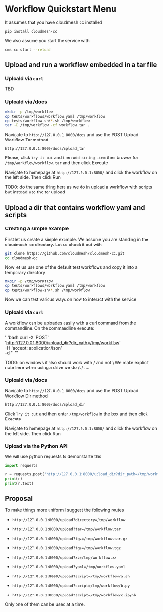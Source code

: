 # Workflow Quickstart Menu

It assumes that you have cloudmesh cc installed 

```bash
pip install cloudmesh-cc
```

We also assume you start the service with

```bash
cms cc start --reload
```

## Upload and run a workflow embedded in a tar file

### Uploald via `curl`

TBD

### Uploald via /docs

```bash
mkdir -p /tmp/workflow
cp tests/workflows/workflow.yaml /tmp/workflow
cp tests/workflow-sh/*.sh /tmp/workflow
tar -C /tmp/workflow -cf workflow.tar .
```

Navigate to `http://127.0.0.1:8000/docs` and use
the POST Upload Workflow Tar method

`http://127.0.0.1:8000/docs/upload_tar`

Please, click `Try it out`
and then `Add string item` then browse for
`/tmp/workflow/workflow.tar` and then click Execute

Navigate to homepage at `http://127.0.0.1:8000/` and
click the workflow on the left side. Then click Run

TODO: do the same thing here as we do in upload a workflow with scripts but 
instead use the tar upload


## Upload a dir that contains workflow yaml and scripts

### Creating a simple example

First let us create a simple example. We assume you are standing in the 
cloudmesh-cc directory.  Let us check it out with 

```bash
git clone https://github.com/cloudmesh/cloudmesh-cc.git
cd cloudmesh-cc
```

Now let us use one of the default test workflows and copy it into a temporary 
directory


```bash
mkdir -p /tmp/workflow
cp tests/workflows/workflow.yaml /tmp/workflow
cp tests/workflow-sh/*.sh /tmp/workflow
```

Now we can test various ways on how to interact with the service

### Uploald via `curl`

A workflow can be uploades easily with a curl command from the commandline.
On the commandline execute:

'''bash
curl -X 'POST' \
  'http://127.0.0.1:8000/upload_dir?dir_path=/tmp/workflow' \
  -H 'accept: application/json' \
  -d ''
'''

TODO: on windows it also should work with / and not \ We make explicit note here
when using a drive we do /c/ ....

### Uploald via /docs


Navigate to `http://127.0.0.1:8000/docs` and use
the POST Upload Workflow Dir method

`http://127.0.0.1:8000/docs/upload_dir`

Click `Try it out`
and then enter `/tmp/workflow` in the box and then
click Execute

Navigate to homepage at `http://127.0.0.1:8000/` and
click the workflow on the left side. Then click Run

### Upload via the Python API

We will use python requests to demonstarte this

```python
import requests

r = requests.post('http://127.0.0.1:8000/upload_dir?dir_path=/tmp/workflow')
print(r)
print(r.text)
```

## Proposal

To make things more uniform I suggest the following routes

* `http://127.0.0.1:8000/upload?directory=/tmp/workflow`
* `http://127.0.0.1:8000/upload?tar=/tmp/workflow.tar`
* `http://127.0.0.1:8000/upload?tgz=/tmp/workflow.tar.gz`
* `http://127.0.0.1:8000/upload?tgz=/tmp/workflow.tgz`
* `http://127.0.0.1:8000/upload?xz=/tmp/workflow.xz`
* `http://127.0.0.1:8000/upload?yaml=/tmp/workflow.yaml`

* `http://127.0.0.1:8000/upload?script=/tmp/workflow/a.sh`
* `http://127.0.0.1:8000/upload?script=/tmp/workflow/b.py`
* `http://127.0.0.1:8000/upload?script=/tmp/workflow/c.ipynb`

Only one of them can be used at a time.
